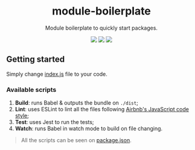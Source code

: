 <h1 align="center">module-boilerplate</h1>
<p align="center">
  Module boilerplate to quickly start packages.
</p>

<p align="center">
  <a href="https://travis-ci.org/lucasbento/module-boilerplate"><img src="https://travis-ci.org/lucasbento/module-boilerplate.svg?branch=master"></a>
  <a href="https://github.com/airbnb/javascript"><img src="https://img.shields.io/badge/code%20style-airbnb-blue.svg"></a>
  <a href="https://github.com/lucasbento/module-boilerplate/issues"><img src="https://img.shields.io/badge/contributions-welcome-brightgreen.svg?style=flat"></a>
</p>

## Getting started

Simply change [index.js](https://github.com/lucasbento/module-boilerplate/blob/master/src/index.js) file to your code.

### Available scripts

1. **Build**: runs Babel & outputs the bundle on `./dist`;
1. **Lint**: uses ESLint to lint all the files following [Airbnb's JavaScript code style](https://github.com/airbnb/javascript);
1. **Test**: uses Jest to run the tests;
1. **Watch**: runs Babel in watch mode to build on file changing.

> All the scripts can be seen on [package.json](https://github.com/lucasbento/module-boilerplate/blob/master/package.json#36).
